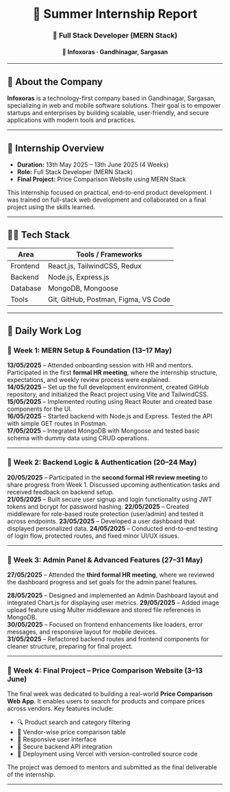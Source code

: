 <h1 align="center">💼 Summer Internship Report</h1>
<h3 align="center">🚀 Full Stack Developer (MERN Stack)</h3>
<h4 align="center">📍 Infoxoras · Gandhinagar, Sargasan</h4>

---

## 🏢 About the Company

**Infoxoras** is a technology-first company based in Gandhinagar, Sargasan, specializing in web and mobile software solutions. Their goal is to empower startups and enterprises by building scalable, user-friendly, and secure applications with modern tools and practices.

---

## 📆 Internship Overview

- **Duration:** 13th May 2025 – 13th June 2025 (4 Weeks)
- **Role:** Full Stack Developer (MERN Stack)
- **Final Project:** Price Comparison Website using MERN Stack

This internship focused on practical, end-to-end product development. I was trained on full-stack web development and collaborated on a final project using the skills learned.

---

## 🧑‍💻 Tech Stack

| Area        | Tools / Frameworks                     |
|-------------|----------------------------------------|
| Frontend    | React.js, TailwindCSS, Redux           |
| Backend     | Node.js, Express.js                    |
| Database    | MongoDB, Mongoose                      |
| Tools       | Git, GitHub, Postman, Figma, VS Code   |

---
## 📅 Daily Work Log

### 🔹 **Week 1: MERN Setup & Foundation (13–17 May)**

**13/05/2025** – Attended onboarding session with HR and mentors. Participated in the first **formal HR meeting**, where the internship structure, expectations, and weekly review process were explained.  
**14/05/2025** – Set up the full development environment, created GitHub repository, and initialized the React project using Vite and TailwindCSS.  
**15/05/2025** – Implemented routing using React Router and created base components for the UI.  
**16/05/2025** – Started backend with Node.js and Express. Tested the API with simple GET routes in Postman.  
**17/05/2025** – Integrated MongoDB with Mongoose and tested basic schema with dummy data using CRUD operations.

---

### 🔹 **Week 2: Backend Logic & Authentication (20–24 May)**

**20/05/2025** – Participated in the **second formal HR review meeting** to share progress from Week 1. Discussed upcoming authentication tasks and received feedback on backend setup.  
**21/05/2025** – Built secure user signup and login functionality using JWT tokens and bcrypt for password hashing.
**22/05/2025** – Created middleware for role-based route protection (user/admin) and tested it across endpoints. 
**23/05/2025** – Developed a user dashboard that displayed personalized data. 
**24/05/2025** – Conducted end-to-end testing of login flow, protected routes, and fixed minor UI/UX issues.

---

### 🔹 **Week 3: Admin Panel & Advanced Features (27–31 May)**

**27/05/2025** – Attended the **third formal HR meeting**, where we reviewed the dashboard progress and set goals for the admin panel features. 

**28/05/2025** – Designed and implemented an Admin Dashboard layout and integrated Chart.js for displaying user metrics. 
**29/05/2025** – Added image upload feature using Multer middleware and stored file references in MongoDB.  
**30/05/2025** – Focused on frontend enhancements like loaders, error messages, and responsive layout for mobile devices.  
**31/05/2025** – Refactored backend routes and frontend components for cleaner structure, preparing for final project.

---

### 🎯 **Week 4: Final Project – Price Comparison Website (3–13 June)**

The final week was dedicated to building a real-world **Price Comparison Web App**. It enables users to search for products and compare prices across vendors. Key features include:

- 🔍 Product search and category filtering  
- 🛒 Vendor-wise price comparison table  
- 📱 Responsive user interface  
- 🔐 Secure backend API integration  
- 🚀 Deployment using Vercel with version-controlled source code

The project was demoed to mentors and submitted as the final deliverable of the internship.

---
